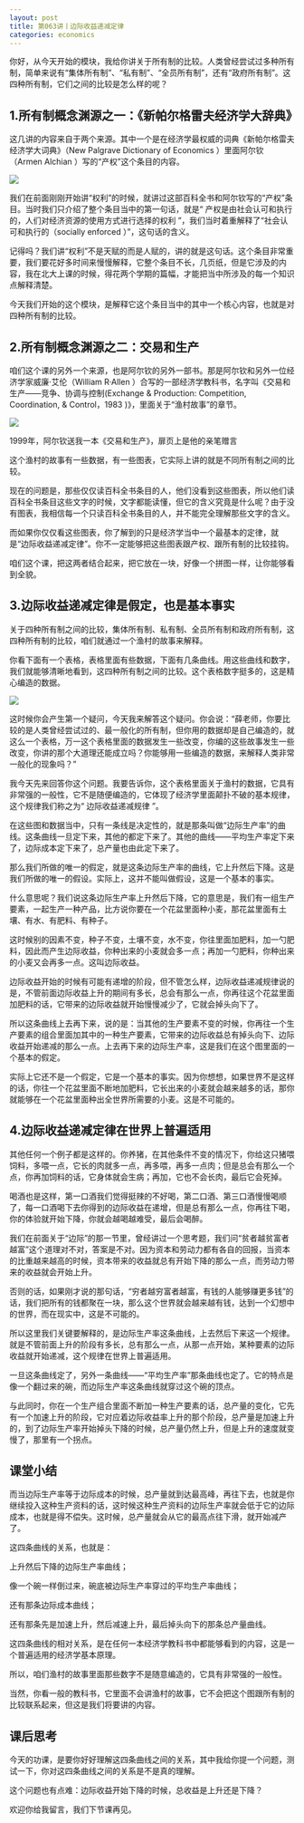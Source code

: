 ```yaml
---
layout: post
title: 第063讲丨边际收益递减定律
categories: economics
---
```


你好，从今天开始的模块，我给你讲关于所有制的比较。人类曾经尝试过多种所有制，简单来说有“集体所有制”、“私有制”、“全员所有制”，还有“政府所有制”。这四种所有制，它们之间的比较是怎么样的呢？

## 1.所有制概念渊源之一：《新帕尔格雷夫经济学大辞典》

这几讲的内容来自于两个来源。其中一个是在经济学最权威的词典《新帕尔格雷夫经济学大词典》（New Palgrave Dictionary of Economics ）里面阿尔钦（Armen Alchian ）写的“产权”这个条目的内容。

![](/assets/economics/images/2017/06/07/a.png)

我们在前面刚刚开始讲“权利”的时候，就讲过这部百科全书和阿尔钦写的“产权”条目。当时我们只介绍了整个条目当中的第一句话，就是“ 产权是由社会认可和执行的，人们对经济资源的使用方式进行选择的权利 ”，我们当时着重解释了“社会认可和执行的（socially enforced ）”，这句话的含义。

记得吗？我们讲“权利”不是天赋的而是人赋的，讲的就是这句话。这个条目非常重要，我们要花好多时间来慢慢解释，它整个条目不长，几页纸，但是它涉及的内容，我在北大上课的时候，得花两个学期的篇幅，才能把当中所涉及的每一个知识点解释清楚。

今天我们开始的这个模块，是解释它这个条目当中的其中一个核心内容，也就是对四种所有制的比较。

## 2.所有制概念渊源之二：交易和生产

咱们这个课的另外一个来源，也是阿尔钦的另外一部书。那是阿尔钦和另外一位经济学家威廉·艾伦（William R·Allen ）合写的一部经济学教科书，名字叫《交易和生产——竞争、协调与控制(Exchange & Production: Competition, Coordination, & Control，1983 )》，里面关于“渔村故事”的章节。

![](/assets/economics/images/2017/06/07/b.png)

1999年，阿尔钦送我一本《交易和生产》，扉页上是他的亲笔赠言

这个渔村的故事有一些数据，有一些图表，它实际上讲的就是不同所有制之间的比较。

现在的问题是，那些仅仅读百科全书条目的人，他们没看到这些图表，所以他们读百科全书条目这些文字的时候，文字都能读懂，但它的含义究竟是什么呢？由于没有图表，我相信每一个只读百科全书条目的人，并不能完全理解那些文字的含义。

而如果你仅仅看这些图表，你了解到的只是经济学当中一个最基本的定律，就是“边际收益递减定律”。你不一定能够把这些图表跟产权、跟所有制的比较挂钩。

咱们这个课，把这两者结合起来，把它放在一块，好像一个拼图一样，让你能够看到全貌。

## 3.边际收益递减定律是假定，也是基本事实

关于四种所有制之间的比较，集体所有制、私有制、全员所有制和政府所有制，这四种所有制的比较，咱们就通过一个渔村的故事来解释。

你看下面有一个表格，表格里面有些数据，下面有几条曲线。用这些曲线和数字，我们就能够清晰地看到，这四种所有制之间的比较。这个表格数字挺多的，这是精心编造的数据。

![](/assets/economics/images/2017/06/07/c.png)

这时候你会产生第一个疑问，今天我来解答这个疑问。你会说：“薛老师，你要比较的是人类曾经尝试过的、最一般化的所有制，但你用的数据却是自己编造的，就这么一个表格，万一这个表格里面的数据发生一些改变，你编的这些故事发生一些改变，你讲的那个大道理还能成立吗？你能够用一些编造的数据，来解释人类非常一般化的现象吗？”

我今天先来回答你这个问题。我要告诉你，这个表格里面关于渔村的数据，它具有非常强的一般性，它不是随便编造的，它体现了经济学里面颠扑不破的基本规律，这个规律我们称之为“ 边际收益递减规律 ”。

在这些图和数据当中，只有一条线是决定性的，就是那条叫做“边际生产率”的曲线。这条曲线一旦定下来，其他的都定下来了。其他的曲线——平均生产率定下来了，边际成本定下来了，总产量也由此定下来了。

那么我们所做的唯一的假定，就是这条边际生产率的曲线，它上升然后下降。这是我们所做的唯一的假设。实际上，这并不能叫做假设，这是一个基本的事实。

什么意思呢？我们说这条边际生产率上升然后下降，它的意思是，我们有一组生产要素，一起生产一种产品，比方说你要在一个花盆里面种小麦，那花盆里面有土壤、有水、有肥料、有种子。

这时候别的因素不变，种子不变，土壤不变，水不变，你往里面加肥料，加一勺肥料，因此而产生边际收益，你种出来的小麦就会多一点；再加一勺肥料，你种出来的小麦又会再多一点。这叫边际收益。

边际收益开始的时候有可能有递增的阶段，但不管怎么样，边际收益递减规律说的是，不管前面边际收益上升的期间有多长，总会有那么一点，你再往这个花盆里面加肥料的话，它带来的边际收益就开始慢慢减少了，它就会掉头向下了。

所以这条曲线上去再下来，说的是：当其他的生产要素不变的时候，你再往一个生产要素的组合里面加其中的一种生产要素，它带来的边际收益总有掉头向下、边际收益开始递减的那么一点。上去再下来的边际生产率，这是我们在这个图里面的一个基本的假定。

实际上它还不是一个假定，它是一个基本的事实。因为你想想，如果世界不是这样的话，你往一个花盆里面不断地加肥料，它长出来的小麦就会越来越多的话，那你就能够在一个花盆里面种出全世界所需要的小麦。这是不可能的。

## 4.边际收益递减定律在世界上普遍适用

其他任何一个例子都是这样的。你养猪，在其他条件不变的情况下，你给这只猪喂饲料，多喂一点，它长的肉就多一点，再多喂，再多一点肉；但是总会有那么一个点，你再加饲料的话，它身体就会生病；再加，它也不会长肉，最后它会死掉。

喝酒也是这样，第一口酒我们觉得挺辣的不好喝，第二口酒、第三口酒慢慢喝顺了，每一口酒喝下去你得到的边际收益在递增，但是总有那么一点，你再往下喝，你的体验就开始下降，你就会越喝越难受，最后会喝醉。

我们在前面关于“边际”的那一节里，曾经讲过一个思考题，我们问“贫者越贫富者越富”这个道理对不对，答案是不对。因为资本和劳动力都有各自的回报，当资本的比重越来越高的时候，资本带来的收益就总有开始下降的那么一点，而劳动力带来的收益就会开始上升。

否则的话，如果刚才说的那句话，“穷者越穷富者越富，有钱的人能够赚更多钱”的话，我们把所有的钱都聚在一块，那么这个世界就会越来越有钱，达到一个幻想中的世界，而在现实中，这是不可能的。

所以这里我们关键要解释的，是边际生产率这条曲线，上去然后下来这一个规律。就是不管前面上升的阶段有多长，总有那么一点，从那一点开始，某种要素的边际收益就开始递减，这个规律在世界上普遍适用。

一旦这条曲线定了，另外一条曲线——“平均生产率”那条曲线也定了。它的特点是像一个翻过来的碗，而边际生产率这条曲线就穿过这个碗的顶点。

与此同时，你在一个生产组合里面不断加一种生产要素的话，总产量的变化，它先有一个加速上升的阶段，它对应着边际收益率上升的那个阶段，总产量是加速上升的，到了边际生产率开始掉头下降的时候，总产量仍然上升，但是上升的速度就变慢了，那里有一个拐点。

## 课堂小结

而当边际生产率等于边际成本的时候，总产量就到达最高峰，再往下去，也就是你继续投入这种生产资料的话，这时候这种生产资料的边际生产率就会低于它的边际成本，也就是得不偿失。这时候，总产量就会从它的最高点往下滑，就开始减产了。

这四条曲线的关系，也就是：

上升然后下降的边际生产率曲线；

像一个碗一样倒过来，碗底被边际生产率穿过的平均生产率曲线；

还有那条边际成本曲线；

还有那条先是加速上升，然后减速上升，最后掉头向下的那条总产量曲线。

这四条曲线的相对关系，是在任何一本经济学教科书中都能够看到的内容，这是一个普遍适用的经济学基本原理。

所以，咱们渔村的故事里面那些数字不是随意编造的，它具有非常强的一般性。

当然，你看一般的教科书，它里面不会讲渔村的故事，它不会把这个图跟所有制的比较联系起来，但这是我们将要讲的内容。

## 课后思考

今天的功课，是要你好好理解这四条曲线之间的关系，其中我给你提一个问题，测试一下，你对这四条曲线之间的关系是不是真的理解。

这个问题也有点难：边际收益开始下降的时候，总收益是上升还是下降？

欢迎你给我留言，我们下节课再见。 
